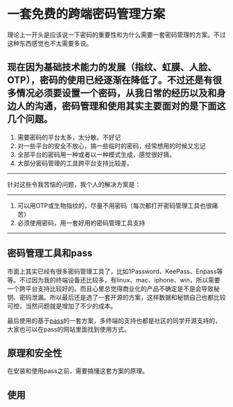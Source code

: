 # 一套免费的跨端密码管理方案

理论上一开头是应该说一下密码的重要性和为什么需要一套密码管理的方案。不过这种东西感觉也不太需要多说。

现在因为基础技术能力的发展（指纹、虹膜、人脸、OTP），密码的使用已经逐渐在降低了。不过还是有很多情况必须要设置一个密码，从我日常的经历以及和身边人的沟通，密码管理和使用其实主要面对的是下面这几个问题。
--- 
1. 需要密码的平台太多，太分散。不好记
2. 对一些平台的安全不放心，搞一些临时的密码，经常想用的时候又忘记
3. 全部平台的密码用一种或者以一种模式生成，感觉很好猜。
4. 大部分密码管理的工具跨平台支持比较差。
---

针对这些令我苦恼的问题，我个人的解决方案是：

--- 
1. 可以用OTP或生物指纹的，尽量不用密码（每次都打开密码管理工具也很痛苦）
2. 必须使用密码，用一套好用的密码管理工具支持
--- 

## 密码管理工具和pass

市面上其实已经有很多密码管理工具了，比如1Password、KeePass、Enpass等等。不过因为我的终端设备还比较多，有linux、mac、iphone、win，所以需要一个跨平台支持比较好的。而且心里总觉得商业化的产品不确定是不是会导致秘钥、密码泄漏。所以最后还是选了一套开源的方案，这样数据和秘钥自己也都比较可控，当然问题就是增加了不少的成本。

最后使用的基于[pass](https://www.passwordstore.org/)的一套方案，多终端的支持也都是社区的同学开源支持的，大家也可以在pass的网站里面找到使用方式。

## 原理和安全性

在安装和使用pass之前，需要搞懂这套方案的原理。

## 使用
